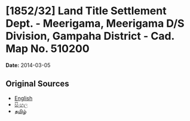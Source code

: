 # [1852/32] Land Title Settlement Dept. - Meerigama, Meerigama D/S Division, Gampaha District - Cad. Map No. 510200

**Date:** 2014-03-05

## Original Sources

- [English](https://documents.gov.lk/view/extra-gazettes/2014/3/1852-32_E.pdf)
- [සිංහල](https://documents.gov.lk/view/extra-gazettes/2014/3/1852-32_S.pdf)
- [தமிழ்](https://documents.gov.lk/view/extra-gazettes/2014/3/1852-32_T.pdf)
